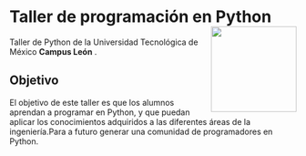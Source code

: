 # Taller de programación en Python  <img src="https://i.ytimg.com/an/u4ID1p0Derk/ce80168d-747c-4208-a8a7-fdbc0f1a52c1_mq.jpg?v=5980e56f" width="150" align="right" />

Taller de Python de la Universidad Tecnológica de México **Campus León** .

## Objetivo 

El objetivo de este taller es que los alumnos aprendan a programar en Python, y que puedan aplicar los conocimientos adquiridos a las diferentes áreas de la ingeniería.Para a futuro generar una comunidad de programadores en Python. 
